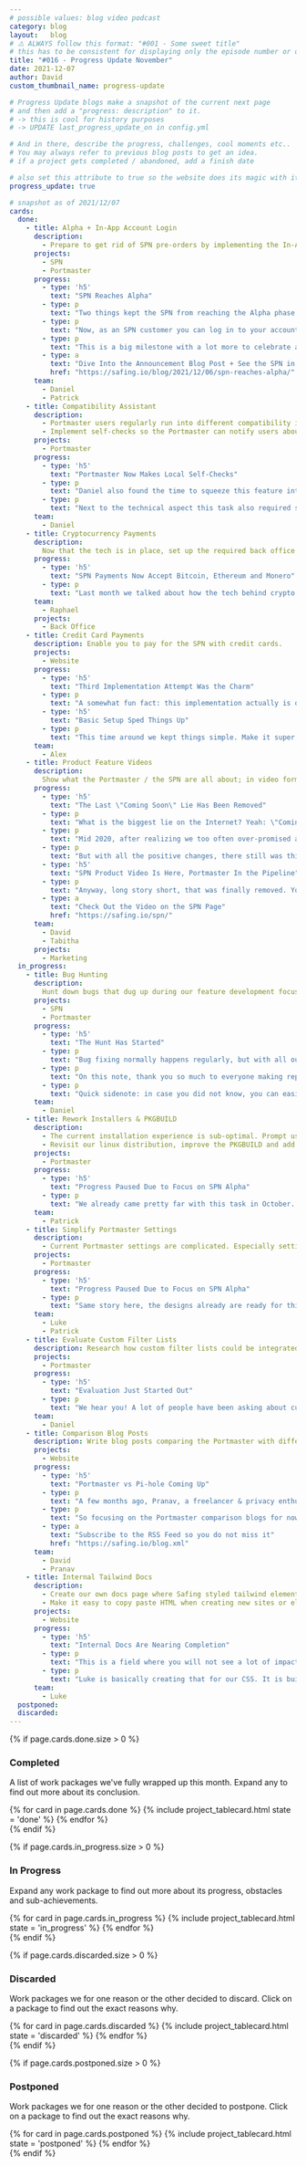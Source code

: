 ```yaml
---
# possible values: blog video podcast
category: blog
layout:   blog
# ⚠️ ALWAYS follow this format: "#001 - Some sweet title"
# this has to be consistent for displaying only the episode number or only the title
title: "#016 - Progress Update November"
date: 2021-12-07
author: David
custom_thumbnail_name: progress-update

# Progress Update blogs make a snapshot of the current next page
# and then add a "progress: description" to it.
# -> this is cool for history purposes
# -> UPDATE last_progress_update_on in config.yml

# And in there, describe the progress, challenges, cool moments etc..
# You may always refer to previous blog posts to get an idea.
# if a project gets completed / abandoned, add a finish date

# also set this attribute to true so the website does its magic with it
progress_update: true

# snapshot as of 2021/12/07
cards:
  done:
    - title: Alpha + In-App Account Login
      description:
        - Prepare to get rid of SPN pre-orders by implementing the In-App login into the Portmaster.
      projects:
        - SPN
        - Portmaster
      progress:
        - type: 'h5'
          text: "SPN Reaches Alpha"
        - type: p
          text: "Two things kept the SPN from reaching the Alpha phase. The In-App Login and a way to show customers what the SPN really is doing. Daniel and Patrick spent most of the last month working on this feature and I am happy to say they completed an amazing job."
        - type: p
          text: "Now, as an SPN customer you can log in to your account via the Portmaster and see all connections and servers you are using on a neat map."
        - type: p
          text: "This is a big milestone with a lot more to celebrate and talk about:"
        - type: a
          text: "Dive Into the Announcement Blog Post + See the SPN in Action"
          href: "https://safing.io/blog/2021/12/06/spn-reaches-alpha/"
      team:
        - Daniel
        - Patrick
    - title: Compatibility Assistant
      description:
        - Portmaster users regularly run into different compatibility issues, breaking system integration, DNS or specific apps.
        - Implement self-checks so the Portmaster can notify users about these issues. Improving their understanding of their state might also help in their issue reporting.
      projects:
        - Portmaster
      progress:
        - type: 'h5'
          text: "Portmaster Now Makes Local Self-Checks"
        - type: p
          text: "Daniel also found the time to squeeze this feature into his tight schedule. The Portmaster now checks for Integration, Compatibility and Secure DNS issues. Since technical integration was not too complicated this could move rather swiftly."
        - type: p
          text: "Next to the technical aspect this task also required some brainpower in order to communicate the issue in an easy way; as well as thinking about how to integrate it into the User Interface. With all that done, affected users now get notified whenever an issue occurs. We hope you also feel this is a good step for the Alpha software."
      team:
        - Daniel
    - title: Cryptocurrency Payments
      description:
        Now that the tech is in place, set up the required back office structures in order to activate this feature.
      progress:
        - type: 'h5'
          text: "SPN Payments Now Accept Bitcoin, Ethereum and Monero"
        - type: p
          text: "Last month we talked about how the tech behind crypto payments was ready, but the back office still had a few tasks to do. Well, glad to say that is done and dusted. Raphael spent a good amount of time setting up the various crypto addresses. Tedious, but we think it was worth it."
      team:
        - Raphael
      projects:
        - Back Office
    - title: Credit Card Payments
      description: Enable you to pay for the SPN with credit cards.
      projects:
        - Website
      progress:
        - type: 'h5'
          text: "Third Implementation Attempt Was the Charm"
        - type: p
          text: "A somewhat fun fact: this implementation actually is our third attempt at adding credit card payments. We know many of you asked for this, but previously different obstacles lead us to abort the project. Twice."
        - type: 'h5'
          text: "Basic Setup Sped Things Up"
        - type: p
          text: "This time around we kept things simple. Make it super clear a third party (Stripe) is involved and hence just implement a simple checkout system where a customer top ups their account without automatic recharging. Alex dug into this at the beginning of the month and was done before the month ended. Great job!"
      team:
        - Alex
    - title: Product Feature Videos
      description:
        Show what the Portmaster / the SPN are all about; in video format. Display them on the website where fitting.
      progress:
        - type: 'h5'
          text: "The Last \"Coming Soon\" Lie Has Been Removed"
        - type: p
          text: "What is the biggest lie on the Internet? Yeah: \"Coming Soon\"."
        - type: p
          text: "Mid 2020, after realizing we too often over-promised and under-delivered; we stopped communicating deadlines, introduced the Next Page and started with these progress updates. Today, we feel much more confident in our communication, and I hope you enjoy this way of communication too."
        - type: p
          text: "But with all the positive changes, there still was this nasty element on our website. On the SPN page there was this placeholder image saying a video would be \"coming soon\". We always planned to insert a real video, since early 2020. But other things always turned out to be more important. Lol."
        - type: 'h5'
          text: "SPN Product Video Is Here, Portmaster In the Pipeline"
        - type: p
          text: "Anyway, long story short, that was finally removed. You can now jump into a video on the SPN page where product is showcased, Twitch style. Tabi and David worked on this task, with another video about the Portmaster done as well. It is only waiting for a publishing date. Stay tuned."
        - type: a
          text: "Check Out the Video on the SPN Page"
          href: "https://safing.io/spn/"
      team:
        - David
        - Tabitha
      projects:
        - Marketing
  in_progress:
    - title: Bug Hunting
      description:
        Hunt down bugs that dug up during our feature development focus weeks. Fix as many as you can.
      projects:
        - SPN
        - Portmaster
      progress:
        - type: 'h5'
          text: "The Hunt Has Started"
        - type: p
          text: "Bug fixing normally happens regularly, but with all our attention focusing on the SPN Alpha release, a few bugs piled up and did not get the attention they deserve. The next weeks we will be focusing on tackling some of the bugs backlog."
        - type: p
          text: "On this note, thank you so much to everyone making reports! Only through you can we find bugs and edge cases to further mature the Portmaster. Also, we expect some SPN bugs to come in which we naturally will tackle as soon as possible too."
        - type: p
          text: "Quick sidenote: in case you did not know, you can easily report bugs from within the Portmaster Application. The question mark on the left navbar will lead the way."
      team:
        - Daniel
    - title: Rework Installers & PKGBUILD
      description:
        - The current installation experience is sub-optimal. Prompt users to reboot their system after installation to mitigate issues.
        - Revisit our linux distribution, improve the PKGBUILD and add packaging for RPM and Arch. Also, submit Portmaster to AUR.
      projects:
        - Portmaster
      progress:
        - type: 'h5'
          text: "Progress Paused Due to Focus on SPN Alpha"
        - type: p
          text: "We already came pretty far with this task in October. The only thing missing was merging all our work into the (currently outdated) packaging repository. We thought we would finish it in November, but the SPN Alpha launch turned out to require all of Patrick's and Daniel's attention hence we paused this. Next chance: December. Fingers crossed."
      team:
        - Patrick
    - title: Simplify Portmaster Settings
      description:
        - Current Portmaster settings are complicated. Especially settings connected to the Network Ratings are hard to grasp for new users. Re-imagine and simplify.
      projects:
        - Portmaster
      progress:
        - type: 'h5'
          text: "Progress Paused Due to Focus on SPN Alpha"
        - type: p
          text: "Same story here, the designs already are ready for this task, but the SPN Alpha launch turned out to require all of Patrick's and Daniel's attention hence we paused this. Next chance: December. Fingers crossed."
      team:
        - Luke
        - Patrick
    - title: Evaluate Custom Filter Lists
      description: Research how custom filter lists could be integrated into the Portmaster. After the evaluation decide whether to move this forward or not.
      projects:
        - Portmaster
      progress:
        - type: 'h5'
          text: "Evaluation Just Started Out"
        - type: p
          text: "We hear you! A lot of people have been asking about custom filter lists recently, so we decided to look into this a bit more. First we will look into the technical feasibility of this feature. We feel pretty confident that there will be a solution to this. Depending on the results and its complexity this might even be done this month. Or later. We shall see - will keep you posted as always."
      team:
        - Daniel
    - title: Comparison Blog Posts
      description: Write blog posts comparing the Portmaster with different alternatives. What does the Portmaster do better? Where are others better? Be honest.
      projects:
        - Website
      progress:
        - type: 'h5'
          text: "Portmaster vs Pi-hole Coming Up"
        - type: p
          text: "A few months ago, Pranav, a freelancer & privacy enthusiast reached out and proposed co-operation. After an evaluation, we saw a great fit with his writing skills. We at Safing have so many planned blogs but only rarely does this area get a lot of attention - next to the update blogs."
        - type: p
          text: "So focusing on the Portmaster comparison blogs for now, I can already tell that the first blog post is wrapping up. Portmaster vs Pi-hole. Simplewall is the next planned post. Looking forward to see what you all thing!"
        - type: a
          text: "Subscribe to the RSS Feed so you do not miss it"
          href: "https://safing.io/blog.xml"
      team:
        - David
        - Pranav
    - title: Internal Tailwind Docs
      description:
        - Create our own docs page where Safing styled tailwind elements are displayed.
        - Make it easy to copy paste HTML when creating new sites or elements.
      projects:
        - Website
      progress:
        - type: 'h5'
          text: "Internal Docs Are Nearing Completion"
        - type: p
          text: "This is a field where you will not see a lot of impact directly, but for us this is becoming a very cool project. If you are a web developer you might know of CSS libraries like Bootstrap, Fomantic, etc... What those have libraries have in common are their docs, where you can easily see what elements exist and then simply copy paste them where needed."
        - type: p
          text: "Luke is basically creating that for our CSS. It is built with tailwind, but will feel like bootstrap. Web developers will know what I mean. The project has come pretty far, it feels like it is nearing completion."
      team:
        - Luke
  postponed:
  discarded:
---
```



<div>
  {% if page.cards.done.size > 0 %}
    <div class="pt-12">
      <div style="max-width: 750px; margin-top: 3rem; margin: auto;">
        <h3 >Completed</h3>
        <p>A list of work packages we've fully wrapped up this month. Expand any to find out more about its conclusion.</p>
      </div>
      <div class="pt-10 blogwrapper">
        {% for card in page.cards.done %}
          {% include project_tablecard.html state = 'done' %}
        {% endfor %}
      </div>
    </div>
  {% endif %}

  {% if page.cards.in_progress.size > 0 %}
    <div class="pt-12">
      <div style="max-width: 750px; margin-top: 3rem; margin: auto;">
        <h3 >In Progress</h3>
        <p>Expand any work package to find out more about its progress, obstacles and sub-achievements.</p>
      </div>
      <div class="pt-10 blogwrapper">
        {% for card in page.cards.in_progress %}
          {% include project_tablecard.html state = 'in_progress' %}
        {% endfor %}
      </div>
    </div>
  {% endif %}

  {% if page.cards.discarded.size > 0 %}
    <div class="pt-12">
      <div style="max-width: 750px; margin-top: 3rem; margin: auto;">
        <h3 >Discarded</h3>
        <p>Work packages we for one reason or the other decided to discard. Click on a package to find out the exact reasons why.</p>
      </div>
      <div class="pt-10 blogwrapper">
        {% for card in page.cards.discarded %}
          {% include project_tablecard.html state = 'discarded' %}
        {% endfor %}
      </div>
    </div>
  {% endif %}

  {% if page.cards.postponed.size > 0 %}
    <div class="pt-12">
      <div style="max-width: 750px; margin-top: 3rem; margin: auto;">
        <h3 >Postponed</h3>
        <p>Work packages we for one reason or the other decided to postpone. Click on a package to find out the exact reasons why.</p>
      </div>
      <div class="pt-10 blogwrapper">
        {% for card in page.cards.postponed %}
          {% include project_tablecard.html state = 'postponed' %}
        {% endfor %}
      </div>
    </div>
  {% endif %}
</div>
